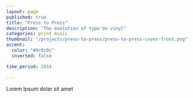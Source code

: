 ```yaml
---
layout: page
published: true
title: "Press to Press"
description: "The evolution of type on vinyl"
categories: print music
thumbnail: "/projects/press-to-press/press-to-press-cover-front.png"
accent:
  color: "#0c0c0c"
  inverted: false

time_period: 2014

---
```


Lorem Ipsum dolar sit amet
